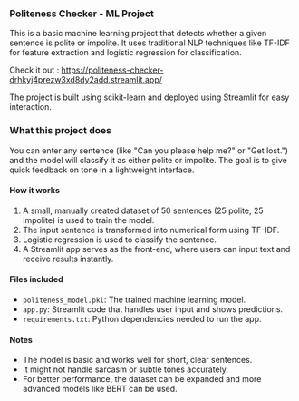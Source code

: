 ### Politeness Checker - ML Project

This is a basic machine learning project that detects whether a given sentence is polite or impolite. It uses traditional NLP techniques like TF-IDF for feature extraction and logistic regression for classification.

Check it out : https://politeness-checker-drhkyj4prezw3xd8dy2add.streamlit.app/

The project is built using scikit-learn and deployed using Streamlit for easy interaction.

### What this project does

You can enter any sentence (like "Can you please help me?" or "Get lost.") and the model will classify it as either polite or impolite. The goal is to give quick feedback on tone in a lightweight interface.

#### How it works

1. A small, manually created dataset of 50 sentences (25 polite, 25 impolite) is used to train the model.
2. The input sentence is transformed into numerical form using TF-IDF.
3. Logistic regression is used to classify the sentence.
4. A Streamlit app serves as the front-end, where users can input text and receive results instantly.


#### Files included

* `politeness_model.pkl`: The trained machine learning model.
* `app.py`: Streamlit code that handles user input and shows predictions.
* `requirements.txt`: Python dependencies needed to run the app.



#### Notes

* The model is basic and works well for short, clear sentences.
* It might not handle sarcasm or subtle tones accurately.
* For better performance, the dataset can be expanded and more advanced models like BERT can be used.


